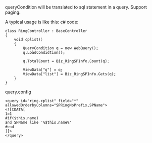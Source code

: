 queryCondition will be translated to sql statement in a query. Support paging.

A typical usage is like this:
c# code:
```
class RingController : BaseController
{
	void cplist()
	{
		QueryCondition q = new WebQuery();
		q.LoadCondidtion();

		q.TotalCount = Biz_RingSPInfo.Count(q);

		ViewData["q"] = q;
		ViewData["list"] = Biz_RingSPInfo.Gets(q);
	}
}
```
query.config
```
<query id="ring.cplist" field="*" allowedOrderbyColumns="SPRingNoPrefix,SPName">
<![CDATA[    
1=1
#if($this.name)
and SPName like '%$this.name%'
#end
]]>
</query>
```